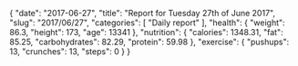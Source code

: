 {
    "date": "2017-06-27",
    "title": "Report for Tuesday 27th of June 2017",
    "slug": "2017\/06\/27",
    "categories": [
        "Daily report"
    ],
    "health": {
        "weight": 86.3,
        "height": 173,
        "age": 13341
    },
    "nutrition": {
        "calories": 1348.31,
        "fat": 85.25,
        "carbohydrates": 82.29,
        "protein": 59.98
    },
    "exercise": {
        "pushups": 13,
        "crunches": 13,
        "steps": 0
    }
}